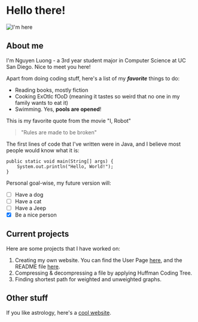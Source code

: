 # Hello there!

![I'm here](http://explorevenango.com/wp-content/uploads/2020/06/cat-tok.jpg)

## About me
I'm Nguyen Luong - a 3rd year student major in Computer Science at UC San Diego. Nice to meet you here!

Apart from doing coding stuff, here's a list of my ***favorite*** things to do:
- Reading books, mostly fiction
- Cooking ExOtIc fOoD (meaning it tastes so weird that no one in my family wants to eat it)
- Swimming. Yes, **pools are opened**!

This is my favorite quote from the movie "I, Robot"
> "Rules are made to be broken"

The first lines of code that I've written were in Java, and I believe most people would know what it is:
```
public static void main(String[] args) {
    System.out.println("Hello, World!"); 
}
```

Personal goal-wise, my future version will:
- [ ] Have a dog
- [ ] Have a cat
- [ ] Have a Jeep
- [x] Be a nice person

## Current projects
Here are some projects that I have worked on:
1. Creating my own website. You can find the User Page [here](https://github.com/nglu/cse110_01#cse110_01), and the README file [here](README.md).
2. Compressing & decompressing a file by applying Huffman Coding Tree.
3. Finding shortest path for weighted and unweighted graphs.

## Other stuff

If you like astrology, here's a [cool website](https://joshworth.com/dev/pixelspace/pixelspace_solarsystem.html).


